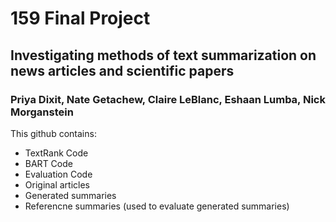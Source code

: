 # 159 Final Project
## Investigating methods of text summarization on news articles and scientific papers
### Priya Dixit, Nate Getachew, Claire LeBlanc, Eshaan Lumba, Nick Morganstein

This github contains:
- TextRank Code
- BART Code
- Evaluation Code
- Original articles
- Generated summaries
- Referencne summaries (used to evaluate generated summaries)
